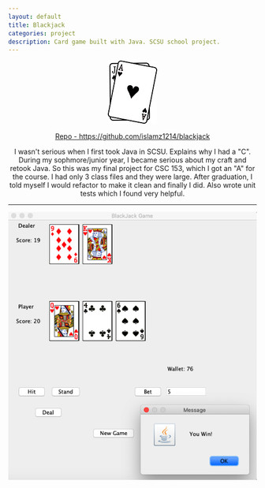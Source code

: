 ```yaml
---
layout: default
title: Blackjack
categories: project
description: Card game built with Java. SCSU school project.
---
```


<div class="project">
    <center>
        <img src="/assets/img/projects/blackjack/project_blackjack_card.jpeg" />
        <p>
            <a href="https://github.com/islamz1214/blackjack">Repo - https://github.com/islamz1214/blackjack</a>
        </p>
        <p>
             I wasn't serious when I first took Java in SCSU. Explains why I had a "C". During my sophmore/junior year, I became serious about my craft and retook Java. So this was my final project for CSC 153, which I got an "A" for the course. I had only 3 class files and they were large. After graduation, I told myself I would refactor to make it clean and finally I did. Also wrote unit tests which I found very helpful.
        </p>
        <hr>
        <img class="img-responsive" src="/assets/img/projects/blackjack/game.png" />
    </center>
</div>

